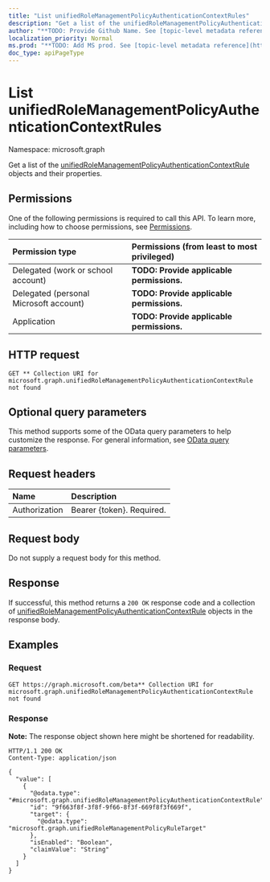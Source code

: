 ```yaml
---
title: "List unifiedRoleManagementPolicyAuthenticationContextRules"
description: "Get a list of the unifiedRoleManagementPolicyAuthenticationContextRule objects and their properties."
author: "**TODO: Provide Github Name. See [topic-level metadata reference](https://msgo.azurewebsites.net/add/document/guidelines/metadata.html#topic-level-metadata)**"
localization_priority: Normal
ms.prod: "**TODO: Add MS prod. See [topic-level metadata reference](https://msgo.azurewebsites.net/add/document/guidelines/metadata.html#topic-level-metadata)**"
doc_type: apiPageType
---
```


# List unifiedRoleManagementPolicyAuthenticationContextRules
Namespace: microsoft.graph

Get a list of the [unifiedRoleManagementPolicyAuthenticationContextRule](../resources/unifiedrolemanagementpolicyauthenticationcontextrule.md) objects and their properties.

## Permissions
One of the following permissions is required to call this API. To learn more, including how to choose permissions, see [Permissions](/graph/permissions-reference).

|Permission type|Permissions (from least to most privileged)|
|:---|:---|
|Delegated (work or school account)|**TODO: Provide applicable permissions.**|
|Delegated (personal Microsoft account)|**TODO: Provide applicable permissions.**|
|Application|**TODO: Provide applicable permissions.**|

## HTTP request

<!-- {
  "blockType": "ignored"
}
-->
``` http
GET ** Collection URI for microsoft.graph.unifiedRoleManagementPolicyAuthenticationContextRule not found
```

## Optional query parameters
This method supports some of the OData query parameters to help customize the response. For general information, see [OData query parameters](/graph/query-parameters).

## Request headers
|Name|Description|
|:---|:---|
|Authorization|Bearer {token}. Required.|

## Request body
Do not supply a request body for this method.

## Response

If successful, this method returns a `200 OK` response code and a collection of [unifiedRoleManagementPolicyAuthenticationContextRule](../resources/unifiedrolemanagementpolicyauthenticationcontextrule.md) objects in the response body.

## Examples

### Request
<!-- {
  "blockType": "request",
  "name": "list_unifiedrolemanagementpolicyauthenticationcontextrule"
}
-->
``` http
GET https://graph.microsoft.com/beta** Collection URI for microsoft.graph.unifiedRoleManagementPolicyAuthenticationContextRule not found
```


### Response
**Note:** The response object shown here might be shortened for readability.
<!-- {
  "blockType": "response",
  "truncated": true,
  "@odata.type": "Collection(microsoft.graph.unifiedRoleManagementPolicyAuthenticationContextRule)"
}
-->
``` http
HTTP/1.1 200 OK
Content-Type: application/json

{
  "value": [
    {
      "@odata.type": "#microsoft.graph.unifiedRoleManagementPolicyAuthenticationContextRule",
      "id": "9f663f8f-3f8f-9f66-8f3f-669f8f3f669f",
      "target": {
        "@odata.type": "microsoft.graph.unifiedRoleManagementPolicyRuleTarget"
      },
      "isEnabled": "Boolean",
      "claimValue": "String"
    }
  ]
}
```


